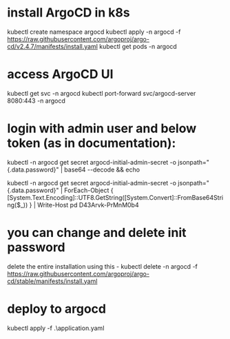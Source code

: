 
# install ArgoCD in k8s
kubectl create namespace argocd
kubectl apply -n argocd -f https://raw.githubusercontent.com/argoproj/argo-cd/v2.4.7/manifests/install.yaml
kubectl get pods -n argocd

# access ArgoCD UI
kubectl get svc -n argocd
kubectl port-forward svc/argocd-server 8080:443 -n argocd

# login with admin user and below token (as in documentation):
kubectl -n argocd get secret argocd-initial-admin-secret -o jsonpath="{.data.password}" | base64 --decode && echo

kubectl -n argocd get secret argocd-initial-admin-secret -o jsonpath="{.data.password}" | ForEach-Object { [System.Text.Encoding]::UTF8.GetString([System.Convert]::FromBase64String($_)) } | Write-Host
pd D43Arvk-PrMnM0b4

# you can change and delete init password

delete the entire installation using this - kubectl delete -n argocd -f https://raw.githubusercontent.com/argoproj/argo-cd/stable/manifests/install.yaml


# deploy to argocd

kubectl apply -f .\application.yaml

